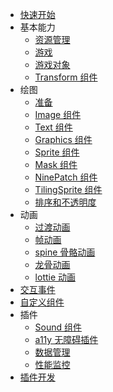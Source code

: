 <!-- tutorials/_sidebar.md -->

* [快速开始](/tutorials/quickstart)
* 基本能力
    * [资源管理](/tutorials/resourceManagement)
    * [游戏](/tutorials/game)
    * [游戏对象](/tutorials/gameObject)
    * [Transform 组件](/tutorials/transformComponent)
* 绘图
    * [准备](/tutorials/prepareRender)
    * [Image 组件](/tutorials/imageComponent)
    * [Text 组件](/tutorials/textComponent)
    * [Graphics 组件](/tutorials/graphicsComponent)
    * [Sprite 组件](/tutorials/spriteComponent)
    * [Mask 组件](/tutorials/maskComponent)
    * [NinePatch 组件](/tutorials/ninePatchComponent)
    * [TilingSprite 组件](/tutorials/tilingSpriteComponent)
    * [排序和不透明度](/tutorials/orderAndTransparent)
* 动画
    * [过渡动画](/tutorials/transitionAnimation)
    * [帧动画](/tutorials/frameAnimation)
    * [spine 骨骼动画](/tutorials/spineAnimation)
    * [龙骨动画](/tutorials/dragonboneAnimation)
    * [lottie 动画](/tutorials/lottieAnimation)
* [交互事件](/tutorials/interactionEvent)
* [自定义组件](/tutorials/customComponent)
* 插件
    * [Sound 组件](/tutorials/sound)
    * [a11y 无障碍插件](/tutorials/a11yPlugin)
    * [数据管理](/tutorials/evaxPlugin)
    * [性能监控](/tutorials/performancePlugin)
* [插件开发](/tutorials/pluginDevelop)